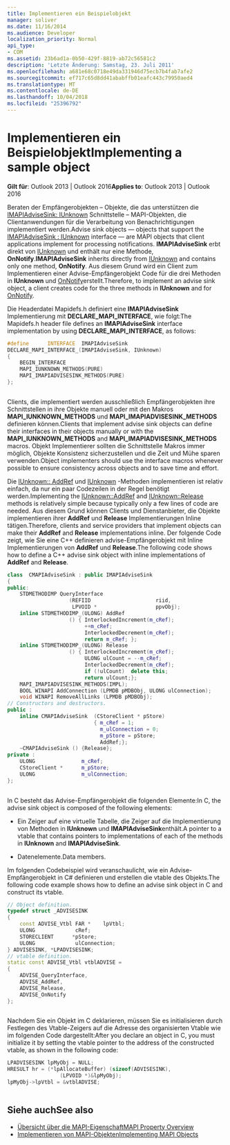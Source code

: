 ```yaml
---
title: Implementieren ein Beispielobjekt
manager: soliver
ms.date: 11/16/2014
ms.audience: Developer
localization_priority: Normal
api_type:
- COM
ms.assetid: 23b6ad1a-0b50-429f-8819-ab72c56581c2
description: 'Letzte Änderung: Samstag, 23. Juli 2011'
ms.openlocfilehash: a681e68c0718e49da331946d75ecb7b4fab7afe2
ms.sourcegitcommit: ef717c65d8dd41ababffb01eafc443c79950aed4
ms.translationtype: MT
ms.contentlocale: de-DE
ms.lasthandoff: 10/04/2018
ms.locfileid: "25396792"
---
```

# <a name="implementing-a-sample-object"></a><span data-ttu-id="fe6a6-103">Implementieren ein Beispielobjekt</span><span class="sxs-lookup"><span data-stu-id="fe6a6-103">Implementing a sample object</span></span>

<span data-ttu-id="fe6a6-104">**Gilt für**: Outlook 2013 | Outlook 2016</span><span class="sxs-lookup"><span data-stu-id="fe6a6-104">**Applies to**: Outlook 2013 | Outlook 2016</span></span> 
  
<span data-ttu-id="fe6a6-105">Beraten der Empfängerobjekten – Objekte, die das unterstützen die [IMAPIAdviseSink: IUnknown](imapiadvisesinkiunknown.md) Schnittstelle – MAPI-Objekten, die Clientanwendungen für die Verarbeitung von Benachrichtigungen implementiert werden.</span><span class="sxs-lookup"><span data-stu-id="fe6a6-105">Advise sink objects — objects that support the [IMAPIAdviseSink : IUnknown](imapiadvisesinkiunknown.md) interface — are MAPI objects that client applications implement for processing notifications.</span></span> <span data-ttu-id="fe6a6-106">**IMAPIAdviseSink** erbt direkt von [IUnknown](https://msdn.microsoft.com/library/ms680509%28v=VS.85%29.aspx) und enthält nur eine Methode, **OnNotify**.</span><span class="sxs-lookup"><span data-stu-id="fe6a6-106">**IMAPIAdviseSink** inherits directly from [IUnknown](https://msdn.microsoft.com/library/ms680509%28v=VS.85%29.aspx) and contains only one method, **OnNotify**.</span></span> <span data-ttu-id="fe6a6-107">Aus diesem Grund wird ein Client zum Implementieren einer Advise-Empfängerobjekt Code für die drei Methoden in **IUnknown** und [OnNotify](imapiadvisesink-onnotify.md)erstellt.</span><span class="sxs-lookup"><span data-stu-id="fe6a6-107">Therefore, to implement an advise sink object, a client creates code for the three methods in **IUnknown** and for [OnNotify](imapiadvisesink-onnotify.md).</span></span>
  
<span data-ttu-id="fe6a6-108">Die Headerdatei Mapidefs.h definiert eine **IMAPIAdviseSink** Implementierung mit **DECLARE_MAPI_INTERFACE**, wie folgt:</span><span class="sxs-lookup"><span data-stu-id="fe6a6-108">The Mapidefs.h header file defines an **IMAPIAdviseSink** interface implementation by using **DECLARE_MAPI_INTERFACE**, as follows:</span></span>
  
```cpp
#define      INTERFACE  IMAPIAdviseSink
DECLARE_MAPI_INTERFACE_(IMAPIAdviseSink, IUnknown)
{
    BEGIN_INTERFACE
    MAPI_IUNKNOWN_METHODS(PURE)
    MAPI_IMAPIADVISESINK_METHODS(PURE)
};
 
```

<span data-ttu-id="fe6a6-109">Clients, die implementiert werden ausschließlich Empfängerobjekten ihre Schnittstellen in ihre Objekte manuell oder mit den Makros **MAPI_IUNKNOWN_METHODS** und **MAPI_IMAPIADVISESINK_METHODS** definieren können.</span><span class="sxs-lookup"><span data-stu-id="fe6a6-109">Clients that implement advise sink objects can define their interfaces in their objects manually or with the **MAPI_IUNKNOWN_METHODS** and **MAPI_IMAPIADVISESINK_METHODS** macros.</span></span> <span data-ttu-id="fe6a6-110">Objekt Implementierer sollten die Schnittstelle Makros immer möglich, Objekte Konsistenz sicherzustellen und die Zeit und Mühe sparen verwenden.</span><span class="sxs-lookup"><span data-stu-id="fe6a6-110">Object implementers should use the interface macros whenever possible to ensure consistency across objects and to save time and effort.</span></span> 
  
<span data-ttu-id="fe6a6-111">Die [IUnknown:: AddRef](https://msdn.microsoft.com/library/ms691379%28v=VS.85%29.aspx) und [IUnknown](https://msdn.microsoft.com/library/ms682317%28v=VS.85%29.aspx) -Methoden implementieren ist relativ einfach, da nur ein paar Codezeilen in der Regel benötigt werden.</span><span class="sxs-lookup"><span data-stu-id="fe6a6-111">Implementing the [IUnknown::AddRef](https://msdn.microsoft.com/library/ms691379%28v=VS.85%29.aspx) and [IUnknown::Release](https://msdn.microsoft.com/library/ms682317%28v=VS.85%29.aspx) methods is relatively simple because typically only a few lines of code are needed.</span></span> <span data-ttu-id="fe6a6-112">Aus diesem Grund können Clients und Dienstanbieter, die Objekte implementieren ihrer **AddRef** und **Release** Implementierungen Inline tätigen.</span><span class="sxs-lookup"><span data-stu-id="fe6a6-112">Therefore, clients and service providers that implement objects can make their **AddRef** and **Release** implementations inline.</span></span> <span data-ttu-id="fe6a6-113">Der folgende Code zeigt, wie Sie eine C++ definieren advise-Empfängerobjekt mit Inline Implementierungen von **AddRef** und **Release**.</span><span class="sxs-lookup"><span data-stu-id="fe6a6-113">The following code shows how to define a C++ advise sink object with inline implementations of **AddRef** and **Release**.</span></span>
  
```cpp
class  CMAPIAdviseSink : public IMAPIAdviseSink
{
public:
    STDMETHODIMP QueryInterface
                    (REFIID                     riid,
                     LPVOID *                   ppvObj);
    inline STDMETHODIMP_(ULONG) AddRef
                    () { InterlockedIncrement(m_cRef);
                         ++m_cRef;
                         InterlockedDecrement(m_cRef);
                         return m_cRef; };
    inline STDMETHODIMP_(ULONG) Release
                    () { InterlockedIncrement(m_cRef);
                         ULONG ulCount = --m_cRef;
                         InterlockedDecrement(m_cRef);
                         if (!ulCount)  delete this;
                         return ulCount;};
    MAPI_IMAPIADVISESINK_METHODS(IMPL);
    BOOL WINAPI AddConnection (LPMDB pMDBObj, ULONG ulConnection);
    void WINAPI RemoveAllLinks (LPMDB pMDBObj);
// Constructors and destructors.
public :
    inline CMAPIAdviseSink  (CStoreClient * pStore)
                            { m_cRef = 1;
                              m_ulConnection = 0;
                              m_pStore = pStore;
                              AddRef;};
    ~CMAPIAdviseSink () {Release};
private :
    ULONG               m_cRef;
    CStoreClient *      m_pStore;
    ULONG               m_ulConnection;
};
 
```

<span data-ttu-id="fe6a6-114">In C besteht das Advise-Empfängerobjekt die folgenden Elemente:</span><span class="sxs-lookup"><span data-stu-id="fe6a6-114">In C, the advise sink object is composed of the following elements:</span></span>
  
- <span data-ttu-id="fe6a6-115">Ein Zeiger auf eine virtuelle Tabelle, die Zeiger auf die Implementierung von Methoden in **IUnknown** und **IMAPIAdviseSink**enthält.</span><span class="sxs-lookup"><span data-stu-id="fe6a6-115">A pointer to a vtable that contains pointers to implementations of each of the methods in **IUnknown** and **IMAPIAdviseSink**.</span></span>
    
- <span data-ttu-id="fe6a6-116">Datenelemente.</span><span class="sxs-lookup"><span data-stu-id="fe6a6-116">Data members.</span></span>
    
<span data-ttu-id="fe6a6-117">Im folgenden Codebeispiel wird veranschaulicht, wie ein Advise-Empfängerobjekt in C# definieren und erstellen die vtable des Objekts.</span><span class="sxs-lookup"><span data-stu-id="fe6a6-117">The following code example shows how to define an advise sink object in C and construct its vtable.</span></span> 
  
```cpp
// Object definition.
typedef struct _ADVISESINK
{
    const ADVISE_Vtbl FAR *    lpVtbl;
    ULONG             cRef;
    STORECLIENT      *pStore;
    ULONG             ulConnection;
} ADVISESINK, *LPADVISESINK;
// vtable definition.
static const ADVISE_Vtbl vtblADVISE =
{
    ADVISE_QueryInterface,
    ADVISE_AddRef,
    ADVISE_Release,
    ADVISE_OnNotify
};
 
```

<span data-ttu-id="fe6a6-118">Nachdem Sie ein Objekt im C deklarieren, müssen Sie es initialisieren durch Festlegen des Vtable-Zeigers auf die Adresse des organisierten Vtable wie im folgenden Code dargestellt:</span><span class="sxs-lookup"><span data-stu-id="fe6a6-118">After you declare an object in C, you must initialize it by setting the vtable pointer to the address of the constructed vtable, as shown in the following code:</span></span>
  
```cpp
LPADVISESINK lpMyObj = NULL;
HRESULT hr = (*lpAllocateBuffer) (sizeof(ADVISESINK),
                 (LPVOID *)&lpMyObj);
lpMyObj->lpVtbl = &vtblADVISE;
 
```

## <a name="see-also"></a><span data-ttu-id="fe6a6-119">Siehe auch</span><span class="sxs-lookup"><span data-stu-id="fe6a6-119">See also</span></span>

- [<span data-ttu-id="fe6a6-120">Übersicht über die MAPI-Eigenschaft</span><span class="sxs-lookup"><span data-stu-id="fe6a6-120">MAPI Property Overview</span></span>](mapi-property-overview.md)
- [<span data-ttu-id="fe6a6-121">Implementieren von MAPI-Objekten</span><span class="sxs-lookup"><span data-stu-id="fe6a6-121">Implementing MAPI Objects</span></span>](implementing-mapi-objects.md)

